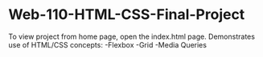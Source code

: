 # Web-110-HTML-CSS-Final-Project
To view project from home page, open the index.html page.
Demonstrates use of HTML/CSS concepts:
-Flexbox
-Grid
-Media Queries
